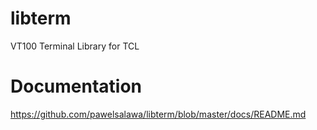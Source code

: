 # libterm
VT100 Terminal Library for TCL

# Documentation
https://github.com/pawelsalawa/libterm/blob/master/docs/README.md
